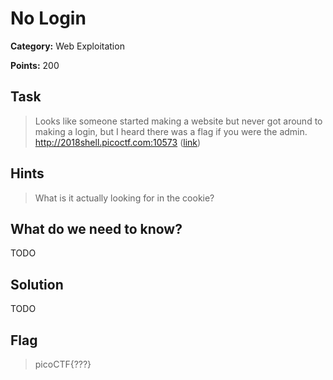 # No Login

**Category:** Web Exploitation

**Points:** 200

## Task

>  Looks like someone started making a website but never got around to making a login, but I heard there was a flag if you were the admin. http://2018shell.picoctf.com:10573 ([link](http://2018shell.picoctf.com:10573)) 


## Hints

> What is it actually looking for in the cookie?


## What do we need to know?

TODO

## Solution

TODO

## Flag

> picoCTF{???}
